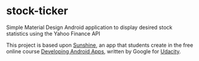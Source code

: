 # stock-ticker
Simple Material Design Android application to display desired stock statistics using the Yahoo Finance API

This project is based upon [Sunshine](https://github.com/udacity/Sunshine-Version-2), an app that students create in the free online course [Developing Android Apps](https://www.udacity.com/course/ud853), written by Google for [Udacity](https://www.udacity.com/).
